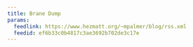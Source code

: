 ```yaml
---
title: Brane Dump
params:
  feedlink: https://www.hezmatt.org/~mpalmer/blog/rss.xml
  feedid: ef6b33c0b4817c3ae3692b702de3c17e
---
```

